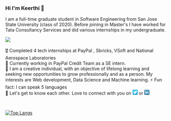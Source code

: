 
 
### Hi I'm Keerthi 👋

I am a full-time graduate student in Software Engineering from San Jose State University (class of 2020). Before joining in Master's I have worked for Tata Consultancy Services and did various internships in my undergraduate.  


<img src="https://github.com/KeerthiAkella3/KeerthiAkella3/blob/master/89331370dfa611b339c113d9ae5c6647.gif" width="300" length="300">

<!-- Please don't remove this: Grab your social icons from https://github.com/carlsednaoui/gitsocial -->

 🎖 Completed 4 tech internships at PayPal , Sbricks, VSoft and National Aerospace Laboratories   
 🔭 Currently working in PayPal Credit Team as a SE intern. </br> 
 🌱 I am a creative individual, with an objective of lifelong learning and seeking new opportunities to grow professionally and as a person. My interests are Web development, Data Science and Machine learning.
 ⚡ Fun fact: I can speak 5 languages </br> 
 💭 Let's get to know each other. Love to connect with you on  [![alt text][1.1]][1]  or   [![alt text][2.1]][2]      

[1.1]: https://github.com/KeerthiAkella3/KeerthiAkella3/blob/master/twitter-16x16.png (twitter icon without padding)
[2.1]: https://github.com/KeerthiAkella3/KeerthiAkella3/blob/master/linkedIn.png (LinkedIn icon without padding)

[1]: http://www.twitter.com/KeerthyAkella
[2]: https://www.linkedin.com/in/keerthi-akella-02545a169

 



<br/>
<!-- Please don't remove this: Grab your social icons from https://github.com/carlsednaoui/gitsocial -->


[![Top Langs](https://github-readme-stats.vercel.app/api/top-langs/?username=KeerthiAkella3&layout=compact)](https://github.com/KeerthiAkella3/github-readme-stats)

